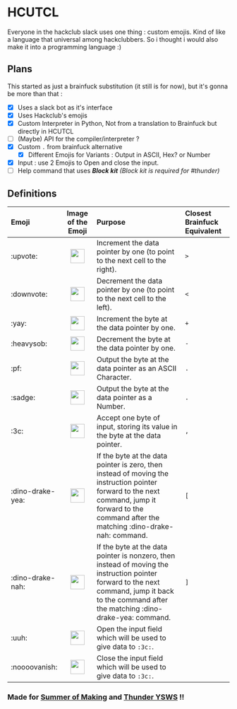 # HCUTCL

Everyone in the hackclub slack uses one thing : custom emojis. Kind of like a language that universal among hackclubbers. So i thought i would also make it into a programming language :)

## Plans

This started as just a brainfuck substitution (it still is for now), but it's gonna be more than that :
- [x] Uses a slack bot as it's interface
- [x] Uses Hackclub's emojis
- [x] Custom Interpreter in Python, Not from a translation to Brainfuck but directly in HCUTCL
- [ ] (Maybe) API for the compiler/interpreter ?
- [x] Custom `.` from brainfuck alternative
  - [x] Different Emojis for Variants : Output in ASCII, Hex? or Number
- [x] Input : use 2 Emojis to Open and close the input.
- [ ] Help command that uses ***Block kit*** *(Block kit is required for #thunder)*

## Definitions

Emoji | Image of the Emoji | Purpose | Closest Brainfuck Equivalent
:-----|:------------------:|:--------|:----------------------------
:upvote:|<img src="https://emoji.slack-edge.com/T0266FRGM/upvote/7def7d0e61d71a56.png" width=32>|Increment the data pointer by one (to point to the next cell to the right).|`>`
:downvote:|<img src="https://emoji.slack-edge.com/T0266FRGM/downvote/9a040f9fd0d074af.png" width=32>|Decrement the data pointer by one (to point to the next cell to the left).|`<`
:yay:|<img src="https://emoji.slack-edge.com/T0266FRGM/yay/28592c2bf509c53f.gif" width=32>|Increment the byte at the data pointer by one.|`+`
:heavysob:|<img src="https://emoji.slack-edge.com/T0266FRGM/heavysob/55bf09f6c9d93d08.png" width=32>|Decrement the byte at the data pointer by one.|`-`
:pf:|<img src="https://emoji.slack-edge.com/T0266FRGM/pf/17de7f618b0ffa69.png" width=32>|Output the byte at the data pointer as an ASCII Character.|`.`
:sadge:|<img src="https://emoji.slack-edge.com/T0266FRGM/sadge/0964396d4a1f77f8.png" width=32>|Output the byte at the data pointer as a Number.|`.`
:3c:|<img src="https://emoji.slack-edge.com/T0266FRGM/3c/b853811bf0d800af.png" width=32>|Accept one byte of input, storing its value in the byte at the data pointer.|`,`
:dino-drake-yea:|<img src="https://emoji.slack-edge.com/T0266FRGM/dino-drake-yea/f30e5dfee629a60f.png" width=32>|If the byte at the data pointer is zero, then instead of moving the instruction pointer forward to the next command, jump it forward to the command after the matching :dino-drake-nah: command.|`[`
:dino-drake-nah:|<img src="https://emoji.slack-edge.com/T0266FRGM/dino-drake-nah/ee4480a364d9ab18.png" width=32> |If the byte at the data pointer is nonzero, then instead of moving the instruction pointer forward to the next command, jump it back to the command after the matching :dino-drake-yea: command. |`]`
:uuh:|<img src="https://emoji.slack-edge.com/T0266FRGM/uuh/7ed2e8f6488ba1f3.png" width=32>|Open the input field which will be used to give data to `:3c:`.|
:noooovanish:|<img src="https://emoji.slack-edge.com/T0266FRGM/noooovanish/ebcb48d27469a989.png" width=32>|Close the input field which will be used to give data to `:3c:`.|

### Made for [Summer of Making](https://summer.hack.club/wg) and [Thunder YSWS](https://hackclub.slack.com/archives/C06V2GEV3MY) !!
